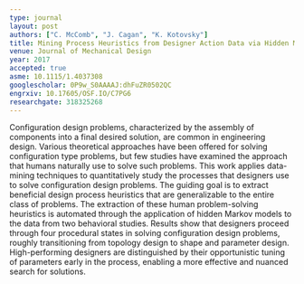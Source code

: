 ```yaml
---
type: journal
layout: post
authors: ["C. McComb", "J. Cagan", "K. Kotovsky"]
title: Mining Process Heuristics from Designer Action Data via Hidden Markov Models
venue: Journal of Mechanical Design
year: 2017
accepted: true
asme: 10.1115/1.4037308
googlescholar: 0P9w_S0AAAAJ:dhFuZR0502QC
engrxiv: 10.17605/OSF.IO/C7PG6
researchgate: 318325268
---
```

Configuration design problems, characterized by the assembly of components into a final desired solution, are common in engineering design. Various theoretical approaches have been offered for solving configuration type problems, but few studies have examined the approach that humans naturally use to solve such problems. This work applies data-mining techniques to quantitatively study the processes that designers use to solve configuration design problems. The guiding goal is to extract beneficial design process heuristics that are generalizable to the entire class of problems. The extraction of these human problem-solving heuristics is automated through the application of hidden Markov models to the data from two behavioral studies. Results show that designers proceed through four procedural states in solving configuration design problems, roughly transitioning from topology design to shape and parameter design. High-performing designers are distinguished by their opportunistic tuning of parameters early in the process, enabling a more effective and nuanced search for solutions.
